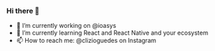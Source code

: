 ### Hi there 👋

- 🔭 I’m currently working on @ioasys
- 🌱 I’m currently learning React and React Native and your ecosystem
- 📫 How to reach me: @clizioguedes on Instagram

<!--
**clizioguedes/clizioguedes** is a ✨ _special_ ✨ repository because its `README.md` (this file) appears on your GitHub profile.

Here are some ideas to get you started:

- 🔭 I’m currently working on ...
- 🌱 I’m currently learning ...
- 👯 I’m looking to collaborate on ...
- 🤔 I’m looking for help with ...
- 💬 Ask me about ...
- 📫 How to reach me: ...
- 😄 Pronouns: ...
- ⚡ Fun fact: ...
-->
